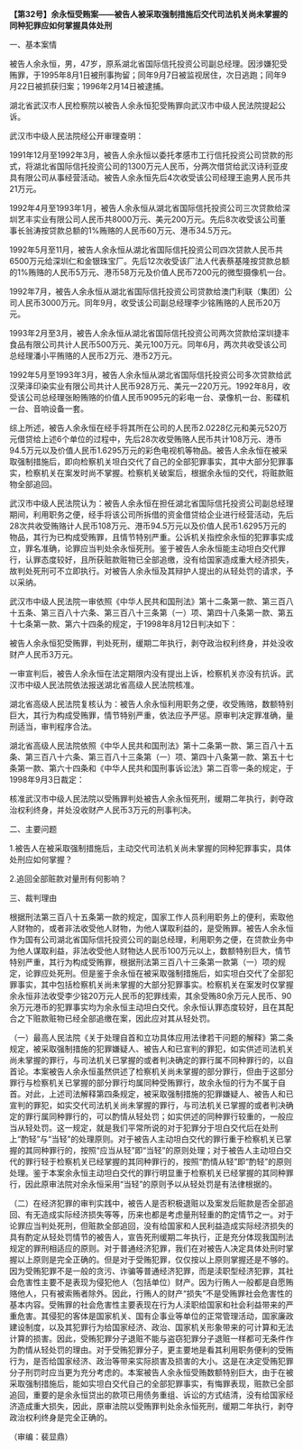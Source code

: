 **【第32号】余永恒受贿案——被告人被采取强制措施后交代司法机关尚未掌握的同种犯罪应如何掌握具体处刑**

一、基本案情

被告人余永恒，男，47岁，原系湖北省国际信托投资公司副总经理。因涉嫌犯受贿罪，于1995年8月1日被刑事拘留；同年9月7日被监视居住，次日逃跑；同年9月22日被抓获归案；1996年2月14日被逮捕。

湖北省武汉市人民检察院以被告人余永恒犯受贿罪向武汉市中级人民法院提起公诉。

武汉市中级人民法院经公开审理查明：

1991年12月至1992年3月，被告人余永恒以委托孝感市工行信托投资公司贷款的形式，将湖北省国际信托投资公司的1300万元人民币，分两次借贷给武汉诗利亚皮具有限公司从事经营活动。被告人余永恒先后4次收受该公司经理王逾男人民币共21万元。

1992年4月至1993年1月，被告人余永恒从湖北省国际信托投资公司三次贷款给深圳艺丰实业有限公司人民币共8000万元、美元200万元。先后8次收受该公司董事长翁涛按贷款总额的1%贿赂的人民币60万元、港币34.5万元。

1992年5月至11月，被告人余永恒从湖北省国际信托投资公司四次贷款人民币共6500万元给深圳仁和金银珠宝厂。先后12次收受该厂法人代表蔡基隆按贷款总额的1%贿赂的人民币5万元、港币58万元及价值人民币7200元的微型摄像机一台。

1992年7月，被告人余永恒从湖北省国际信托投资公司贷款给澳门利联（集团）公司人民币3000万元。同年9月，收受该公司副总经理李少铭贿赂的人民币20万元。

1993年2月至3月，被告人余永恒从湖北省国际信托投资公司两次贷款给深圳捷丰食品有限公司共计人民币500万元、美元100万元。同年6月，两次共收受该公司总经理潘小平贿赂的人民币2万元、港币2万元。

1992年5月至1993年3月，被告人余永恒从湖北省国际信托投资公司多次贷款给武汉荣泽印染实业有限公司共计人民币928万元、美元一220万元。1992年8月，收受该公司总经理张盼贿赂的价值人民币9095元的彩电一台、录像机一台、影碟机一台、音响设备一套。

综上所述，被告人余永恒在经手将其所在公司的人民币2.0228亿元和美元520万元借贷给上述6个单位的过程中，先后28次收受贿赂人民币共计108万元、港币94.5万元以及价值人民币1.6295万元的彩色电视机等物品。被告人余永恒在被采取强制措施后，即向检察机关坦白交代了自己的全部犯罪事实，其中大部分犯罪事实，检察机关在案发时尚不掌握。检察机关破案后，根据余永恒的交代，将赃款赃物全部追回。

武汉市中级人民法院认为：被告人余永恒在担任湖北省国际信托投资公司副总经理期间，利用职务之便，经手将该公司所拆借的资金借贷给企业进行经营活动，先后28次共收受贿赂计人民币108万元、港币94.5万元以及价值人民币1.6295万元的物品，其行为已构成受贿罪，且情节特别严重。公诉机关指控余永恒的犯罪事实成立，罪名准确，论罪应当判处余永恒死刑。鉴于被告人余永恒能主动坦白交代罪行，认罪态度较好，且所获赃款赃物已全部追缴，没有给国家造成重大经济损失，故判处死刑可不立即执行。对被告人余永恒及其辩护人提出的从轻处罚的请求，予以采纳。

武汉市中级人民法院一审依照《中华人民共和国刑法》第十二条第一款、第三百八十五条、第三百八十六条、第三百八十三条第（一）项、第四十八条第一款、第五十七条第一款、第六十四条的规定，于1998年8月12日判决如下：

被告人余永恒犯受贿罪，判处死刑，缓期二年执行，剥夺政治权利终身，并处没收财产人民币3万元。

一审宣判后，被告人余永恒在法定期限内没有提出上诉，检察机关亦没有抗诉。武汉市中级人民法院依法报送湖北省高级人民法院核准。

湖北省高级人民法院复核认为：被告人余永恒利用职务之便，收受贿赂，数额特别巨大，其行为构成受贿罪，情节特别严重，依法应予严惩。原审判决定罪准确，量刑适当，审判程序合法。

湖北省高级人民法院依照《中华人民共和国刑法》第十二条第一款、第三百八十五条、第三百八十六条、第三百八十三条第（一）项、第四十八条第一款、第五十七条第一款、第六十四条和《中华人民共和国刑事诉讼法》第二百零一条的规定，于1998年9月3日裁定：

核准武汉市中级人民法院以受贿罪判处被告人余永恒死刑，缓期二年执行，剥夺政治权利终身，并处没收财产人民币3万元的刑事判决。

二、主要问题

1.被告人在被采取强制措施后，主动交代司法机关尚未掌握的同种犯罪事实，具体处刑应如何掌握？

2.追回全部赃款对量刑有何影响？

三、裁判理由

根据刑法第三百八十五条第一款的规定，国家工作人员利用职务上的便利，索取他人财物的，或者非法收受他人财物，为他人谋取利益的，是受贿罪。被告人余永恒作为国有公司湖北省国际信托投资公司的副总经理，利用职务之便，在贷款业务中为他人谋取利益，非法收受他人财物达人民币100万元以上，数额特别巨大，情节特别严重，其行为构成受贿罪，根据刑法第三百八十三条第一款第（一）项的规定，论罪应处死刑。但是鉴于余永恒在被采取强制措施后，如实坦白交代了全部犯罪事实，其中包括检察机关尚未掌握的大部分犯罪事实。检察机关在案发时仅掌握余永恒非法收受李少铭20万元人民币的犯罪线索，其余受贿80余万元人民币、90余万元港币的犯罪事实均为余永恒主动坦白交代。余永恒认罪态度较好，且在其配合之下赃款赃物已经全部追缴在案，因此应对其从轻处罚。

（一）最高人民法院《关于处理自首和立功具体应用法律若干问题的解释》第二条规定，被采取强制措施的犯罪嫌疑人、被告人和已宣判的罪犯，如实供述司法机关尚未掌握的罪行，与司法机关已掌握的或者判决确定的罪行属不同种罪行的，以自首论。本案被告人余永恒虽然供述了检察机关尚未掌握的部分罪行，但由于这部分罪行与检察机关已掌握的部分罪行均属同种受贿罪行，故余永恒的行为不属于自首。对此，上述司法解释第四条规定，被采取强制措施的犯罪嫌疑人、被告人和已宣判的罪犯，如实交代司法机关尚未掌握的罪行，与司法机关已掌握的或者判决确定的罪行属同种罪行的，可以酌情从轻处罚；如实供述的同种罪行较重的，一般应当从轻处罚。这一规定，就是我们平常所说的对于犯罪分于坦白交代后在处刑上“酌轻”与“当轻”的处理原则。对于被告人主动坦白交代的罪行重于检察机关已掌握的其同种罪行的，按照“应当从轻”即“当轻”的原则处理；对于被告人主动坦白交代的罪行轻于检察机关已经掌握的其同种罪行的，按照“酌情从轻”即“酌轻”的原则处理。鉴于本案余永恒主动坦白交代的罪行明显重于检察机关已经掌握的其同种罪行，因此原审法院对余永恒采用“当轻”的原则予以从轻处罚是有法律根据的。

（二）在经济犯罪的审判实践中，被告人是否积极退赃以及案发后赃款是否全部追回、有无造成实际经济损失等等，历来也都是考虑量刑轻重的酌定情节之一。对于论罪应当判处死刑，但赃款全部追回，没有给国家和人民利益造成实际经济损失的具有酌定从轻处罚情节的被告人，宣告死刑缓期二年执行，正是充分体现我国刑法规定的罪刑相适应的原则。对于普通经济犯罪，我们在对被告人决定具体处刑时掌握以上原则是完全正确的。但是对于受贿犯罪，仅仅按以上原则掌握还是不够的。因为受贿犯罪不是一般的贪污、诈骗等普通经济犯罪，而是渎职型经济犯罪，其社会危害性主要不是表现为侵犯他人（包括单位）财产。因为行贿人一般都是自愿贿赂他人，只有被索贿者除外。因此，行贿人的财产“损失”不是受贿罪社会危害性的基本内容。受贿罪的社会危害性主要表现在行为人渎职给国家和社会利益带来的严重危害。其侵犯的客体是国家机关、国有企事业等单位的正常管理活动，国家廉政建设制度，以及其犯罪行为给国家经济、政治、国家机关形象带来的可计算和无法计算的损害。因此，受贿犯罪分子退赃不能与盗窃犯罪分子退赃一样都可无条件作为酌情从轻处罚的理由。对于受贿犯罪分子，更主要地是看其利用职务便利的受贿行为，是否给国家经济、政治等带来实际损害及损害的大小。这是在决定受贿犯罪分子刑罚时应当更为充分考虑的。本案被告人余永恒受贿数额特别巨大，由于在被采取强制措施后，能如实坦白交代自己的全部犯罪事实，有悔罪表现，赃款已全部追回，重要的是余永恒贷出的款项已用债务重组、诉讼的方式结清，没有给国家经济造成重大损失，因此，原审法院以受贿罪判处余永恒死刑，缓期二年执行，剥夺政治权利终身是完全正确的。

（审编：裴显鼎）